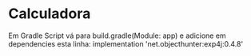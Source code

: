 # Calculadora

Em Gradle Script vá para build.gradle(Module: app) e adicione em  dependencies esta linha:
implementation 'net.objecthunter:exp4j:0.4.8'
